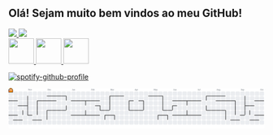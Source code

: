 ## Olá! Sejam muito bem vindos ao meu GitHub!



<div>
  <a href="https://beacons.ai/guilhermeoliveirad">
    <img height="180em" 
      src="https://github-readme-stats.vercel.app/api?username=guilhermeoliveirad&show_icons=true&bg_color=000000&title_color=0000FF&text_color=ffffff&icon_color=ffffff&cache_seconds=3600"/>
    <img height="180em" 
      src="https://github-readme-stats.vercel.app/api/top-langs/?username=guilhermeoliveirad&layout=compact&langs_count=6&bg_color=000000&title_color=0000FF&text_color=ffffff&icon_color=ffffff&cache_seconds=3600"/>
</div>
    
<div>
  <img src="https://devicon-website.vercel.app/api/html5/original.svg" width="50" height="50" />
<img src="https://devicon-website.vercel.app/api/css3/original.svg" width="50" height="50" />
<img src="https://devicon-website.vercel.app/api/python/original.svg" width="50" height="50" />
</div>

[![spotify-github-profile](https://spotify-github-profile.kittinanx.com/api/view?uid=31o6kvtul2622q36i4y54vbccgne&cover_image=true&theme=novatorem&show_offline=false&background_color=0000ff&interchange=false&bar_color=00ffff&bar_color_cover=false)](https://github.com/kittinan/spotify-github-profile)

<picture>
  <source media="(prefers-color-scheme: dark)" srcset="https://raw.githubusercontent.com/guilhermeoliveirad/guilhermeoliveirad/output/pacman-contribution-graph-dark.svg">
  <source media="(prefers-color-scheme: light)" srcset="https://raw.githubusercontent.com/guilhermeoliveirad/guilhermeoliveirad/output/pacman-contribution-graph.svg">
  <img alt="pacman contribution graph" src="https://raw.githubusercontent.com/guilhermeoliveirad/guilhermeoliveirad/output/pacman-contribution-graph.svg">
</picture>

###



